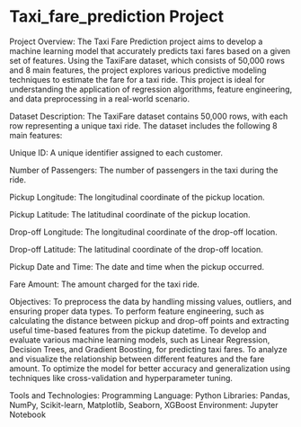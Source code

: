 # Taxi_fare_prediction Project
Project Overview:
The Taxi Fare Prediction project aims to develop a machine learning model that accurately predicts taxi fares based on a given set of features. Using the TaxiFare dataset, which consists of 50,000 rows and 8 main features, the project explores various predictive modeling techniques to estimate the fare for a taxi ride. This project is ideal for understanding the application of regression algorithms, feature engineering, and data preprocessing in a real-world scenario.

Dataset Description:
The TaxiFare dataset contains 50,000 rows, with each row representing a unique taxi ride. The dataset includes the following 8 main features:

Unique ID: A unique identifier assigned to each customer.

Number of Passengers: The number of passengers in the taxi during the ride.

Pickup Longitude: The longitudinal coordinate of the pickup location.

Pickup Latitude: The latitudinal coordinate of the pickup location.

Drop-off Longitude: The longitudinal coordinate of the drop-off location.

Drop-off Latitude: The latitudinal coordinate of the drop-off location.

Pickup Date and Time: The date and time when the pickup occurred.

Fare Amount: The amount charged for the taxi ride.

Objectives:
To preprocess the data by handling missing values, outliers, and ensuring proper data types.
To perform feature engineering, such as calculating the distance between pickup and drop-off points and extracting useful time-based features from the pickup datetime.
To develop and evaluate various machine learning models, such as Linear Regression, Decision Trees, and Gradient Boosting, for predicting taxi fares.
To analyze and visualize the relationship between different features and the fare amount.
To optimize the model for better accuracy and generalization using techniques like cross-validation and hyperparameter tuning.

Tools and Technologies:
Programming Language: Python
Libraries: Pandas, NumPy, Scikit-learn, Matplotlib, Seaborn, XGBoost
Environment: Jupyter Notebook
